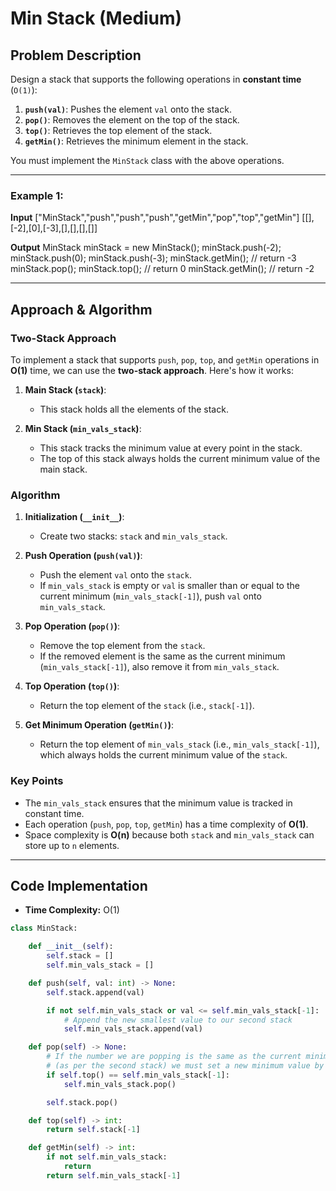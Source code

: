 # Min Stack (Medium)

## Problem Description

Design a stack that supports the following operations in **constant time** (`O(1)`):

1. **`push(val)`**: Pushes the element `val` onto the stack.
2. **`pop()`**: Removes the element on the top of the stack.
3. **`top()`**: Retrieves the top element of the stack.
4. **`getMin()`**: Retrieves the minimum element in the stack.

You must implement the `MinStack` class with the above operations.

---

### Example 1:

**Input**
["MinStack","push","push","push","getMin","pop","top","getMin"]
[[],[-2],[0],[-3],[],[],[],[]]

**Output**
MinStack minStack = new MinStack();
minStack.push(-2);
minStack.push(0);
minStack.push(-3);
minStack.getMin(); // return -3
minStack.pop();
minStack.top(); // return 0
minStack.getMin(); // return -2

---

## Approach & Algorithm

### Two-Stack Approach

To implement a stack that supports `push`, `pop`, `top`, and `getMin` operations in **O(1)** time, we can use the **two-stack approach**. Here's how it works:

1. **Main Stack (`stack`)**:

   - This stack holds all the elements of the stack.

2. **Min Stack (`min_vals_stack`)**:
   - This stack tracks the minimum value at every point in the stack.
   - The top of this stack always holds the current minimum value of the main stack.

### Algorithm

1. **Initialization (`__init__`)**:

   - Create two stacks: `stack` and `min_vals_stack`.

2. **Push Operation (`push(val)`)**:

   - Push the element `val` onto the `stack`.
   - If `min_vals_stack` is empty or `val` is smaller than or equal to the current minimum (`min_vals_stack[-1]`), push `val` onto `min_vals_stack`.

3. **Pop Operation (`pop()`)**:

   - Remove the top element from the `stack`.
   - If the removed element is the same as the current minimum (`min_vals_stack[-1]`), also remove it from `min_vals_stack`.

4. **Top Operation (`top()`)**:

   - Return the top element of the `stack` (i.e., `stack[-1]`).

5. **Get Minimum Operation (`getMin()`)**:
   - Return the top element of `min_vals_stack` (i.e., `min_vals_stack[-1]`), which always holds the current minimum value of the `stack`.

### Key Points

- The `min_vals_stack` ensures that the minimum value is tracked in constant time.
- Each operation (`push`, `pop`, `top`, `getMin`) has a time complexity of **O(1)**.
- Space complexity is **O(n)** because both `stack` and `min_vals_stack` can store up to `n` elements.

---

## Code Implementation

- **Time Complexity:** O(1)

```python
class MinStack:

    def __init__(self):
        self.stack = []
        self.min_vals_stack = []

    def push(self, val: int) -> None:
        self.stack.append(val)

        if not self.min_vals_stack or val <= self.min_vals_stack[-1]:
            # Append the new smallest value to our second stack
            self.min_vals_stack.append(val)

    def pop(self) -> None:
        # If the number we are popping is the same as the current minimum number
        # (as per the second stack) we must set a new minimum value by popping from our second stack
        if self.top() == self.min_vals_stack[-1]:
            self.min_vals_stack.pop()

        self.stack.pop()

    def top(self) -> int:
        return self.stack[-1]

    def getMin(self) -> int:
        if not self.min_vals_stack:
            return
        return self.min_vals_stack[-1]
```
